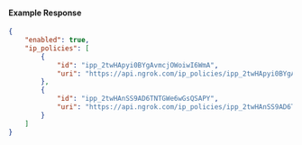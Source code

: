 <!-- Code generated for API Clients. DO NOT EDIT. -->

#### Example Response

```json
{
	"enabled": true,
	"ip_policies": [
		{
			"id": "ipp_2twHApyi0BYgAvmcjOWoiwI6WmA",
			"uri": "https://api.ngrok.com/ip_policies/ipp_2twHApyi0BYgAvmcjOWoiwI6WmA"
		},
		{
			"id": "ipp_2twHAnSS9AD6TNTGWe6wGsQSAPY",
			"uri": "https://api.ngrok.com/ip_policies/ipp_2twHAnSS9AD6TNTGWe6wGsQSAPY"
		}
	]
}
```
